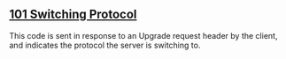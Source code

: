## [101 Switching Protocol](https://developer.mozilla.org/en-US/docs/Web/HTTP/Status/101)
This code is sent in response to an Upgrade request header by the client, and indicates the protocol the server is switching to.
